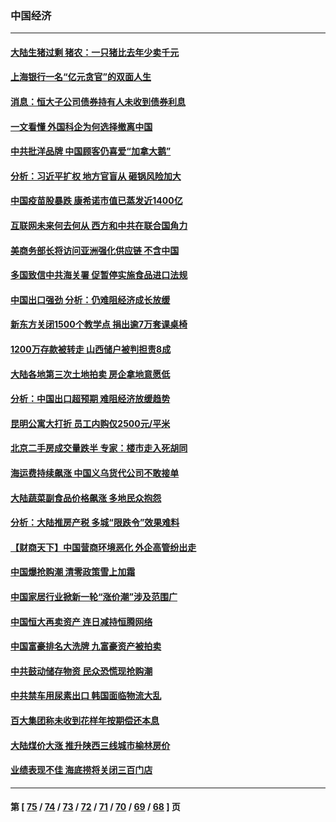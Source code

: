 ### 中国经济
---
#### [大陆生猪过剩 猪农：一只猪比去年少卖千元](../../pages/ncid283/n13363624.md) 
#### [上海银行一名“亿元贪官”的双面人生](../../pages/ncid283/n13361820.md) 
#### [消息：恒大子公司债券持有人未收到债券利息](../../pages/ncid283/n13363420.md) 
#### [一文看懂 外国科企为何选择撤离中国](../../pages/ncid283/n13351520.md) 
#### [中共批洋品牌 中国顾客仍喜爱“加拿大鹅”](../../pages/ncid283/n13363135.md) 
#### [分析：习近平扩权 地方官盲从 砸锅风险加大](../../pages/ncid283/n13362935.md) 
#### [中国疫苗股暴跌 康希诺市值已蒸发近1400亿](../../pages/ncid283/n13362859.md) 
#### [互联网未来何去何从 西方和中共在联合国角力](../../pages/ncid283/n13362882.md) 
#### [美商务部长将访问亚洲强化供应链 不含中国](../../pages/ncid283/n13362499.md) 
#### [多国致信中共海关署 促暂停实施食品进口法规](../../pages/ncid283/n13362116.md) 
#### [中国出口强劲 分析：仍难阻经济成长放缓](../../pages/ncid283/n13361890.md) 
#### [新东方关闭1500个教学点 捐出逾7万套课桌椅](../../pages/ncid283/n13361303.md) 
#### [1200万存款被转走 山西储户被判担责8成](../../pages/ncid283/n13361440.md) 
#### [大陆各地第三次土地拍卖 房企拿地意愿低](../../pages/ncid283/n13360612.md) 
#### [分析：中国出口超预期 难阻经济放缓趋势](../../pages/ncid283/n13360712.md) 
#### [昆明公寓大打折 员工内购仅2500元/平米](../../pages/ncid283/n13360275.md) 
#### [北京二手房成交量跌半 专家：楼市走入死胡同](../../pages/ncid283/n13360599.md) 
#### [海运费持续飙涨 中国义乌货代公司不敢接单](../../pages/ncid283/n13360057.md) 
#### [大陆蔬菜副食品价格飙涨 多地民众抱怨](../../pages/ncid283/n13360083.md) 
#### [分析：大陆推房产税 多城“限跌令”效果难料](../../pages/ncid283/n13359635.md) 
#### [【财商天下】中国营商环境恶化 外企高管纷出走](../../pages/ncid283/n13358077.md) 
#### [中国爆抢购潮 清零政策雪上加霜](../../pages/ncid283/n13358365.md) 
#### [中国家居行业掀新一轮“涨价潮”涉及范围广](../../pages/ncid283/n13358363.md) 
#### [中国恒大再卖资产 连日减持恒腾网络](../../pages/ncid283/n13358272.md) 
#### [中国富豪排名大洗牌 九富豪资产被拍卖](../../pages/ncid283/n13357114.md) 
#### [中共鼓动储存物资 民众恐慌现抢购潮](../../pages/ncid283/n13357092.md) 
#### [中共禁车用尿素出口 韩国面临物流大乱](../../pages/ncid283/n13357089.md) 
#### [百大集团称未收到花样年按期偿还本息](../../pages/ncid283/n13357436.md) 
#### [大陆煤价大涨 推升陕西三线城市榆林房价](../../pages/ncid283/n13357126.md) 
#### [业绩表现不佳 海底捞将关闭三百门店](../../pages/ncid283/n13357046.md) 

---
#### 第 [ [75](./75.md) / [74](./74.md) / [73](./73.md) / [72](./72.md) / [71](./71.md) / [70](./70.md) / [69](./69.md) / [68](./68.md) ] 页
